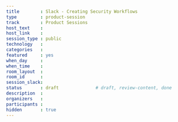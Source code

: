 ```yaml
---
title        : Slack - Creating Security Workflows
type         : product-session
track        : Product Sessions
host_text    :
host_link    :
session_type : public
technology   :
categories   :
featured     : yes
when_day     :
when_time    :
room_layout  :
room_id      :
session_slack:
status       : draft              # draft, review-content, done
description  :
organizers   :
participants :
hidden       : true
---
```


